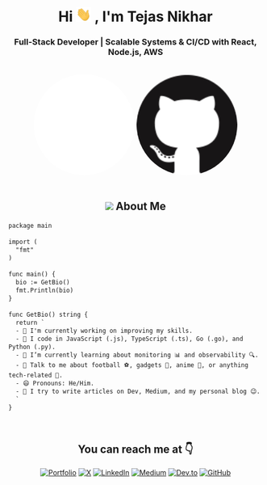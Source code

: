 <h1 align="center">
  Hi
  <img src="https://raw.githubusercontent.com/ABSphreak/ABSphreak/master/gifs/Hi.gif" width="30px">
  , I'm Tejas Nikhar
</h1>

<h3 align="center">
  Full-Stack Developer | Scalable Systems & CI/CD with React, Node.js, AWS
</h3>

<br>

<div align="center" >
  <img alt="GIF"  height="200px" src="./assets/GitHub-Mark-Light-120px-plus.png#gh-dark-mode-only" style="border-radius:50%" />
  <img alt="GIF"  height="200px" src="./assets/GitHub-Mark-120px-plus.png#gh-light-mode-only" style="border-radius:50%" />
</div>

<br>

<h2 align="center"><img src="https://media.giphy.com/media/WUlplcMpOCEmTGBtBW/giphy.gif" width="30"> About Me</h2>

```golang
package main

import (
  "fmt"
)

func main() {
  bio := GetBio()
  fmt.Println(bio)
}

func GetBio() string {
  return `
  - 🏦 I'm currently working on improving my skills.
  - 🤔 I code in JavaScript (.js), TypeScript (.ts), Go (.go), and Python (.py).
  - 🌱 I’m currently learning about monitoring 📊 and observability 🔍.
  - 💬 Talk to me about football ⚽, gadgets 📱, anime 🎥, or anything tech-related 🤩.
  - 😄 Pronouns: He/Him.
  - 📝 I try to write articles on Dev, Medium, and my personal blog 😉.
  `
}
```

<br>

<h2 align="center"> You can reach me at 👇</h2>

<div align="center">

[![Portfolio](https://img.shields.io/badge/Portfolio-%23000000.svg?logo=vercel&logoColor=white)](https://tejastn10.com)
[![X](https://img.shields.io/badge/X-%23000000.svg?logo=X&logoColor=white)](https://x.com/tejastn10)
[![LinkedIn](https://custom-icon-badges.demolab.com/badge/LinkedIn-000000?logo=linkedin-white&logoColor=fff)](https://www.linkedin.com/in/tejastn10/)
[![Medium](https://img.shields.io/badge/Medium-000000?logo=medium&logoColor=white)](https://tejastn10.medium.com/)
[![Dev.to](https://img.shields.io/badge/Dev.to-000000?logo=devdotto&logoColor=white)](https://dev.to/tejastn10)
[![GitHub](https://img.shields.io/badge/GitHub-000000?logo=github&logoColor=white)](https://github.com/tejastn10)

</div>
